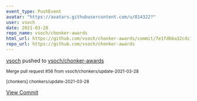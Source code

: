 ```yaml
---
event_type: PushEvent
avatar: "https://avatars.githubusercontent.com/u/814322?"
user: vsoch
date: 2021-03-28
repo_name: vsoch/chonker-awards
html_url: https://github.com/vsoch/chonker-awards/commit/7e1fd66a32cdc1ec91e91177bb5cf7c980917f04
repo_url: https://github.com/vsoch/chonker-awards
---
```


<a href='https://github.com/vsoch' target='_blank'>vsoch</a> pushed to <a href='https://github.com/vsoch/chonker-awards' target='_blank'>vsoch/chonker-awards</a>

<small>Merge pull request #56 from vsoch/chonkers/update-2021-03-28

[chonkers] chonkers/update-2021-03-28</small>

<a href='https://github.com/vsoch/chonker-awards/commit/7e1fd66a32cdc1ec91e91177bb5cf7c980917f04' target='_blank'>View Commit</a>